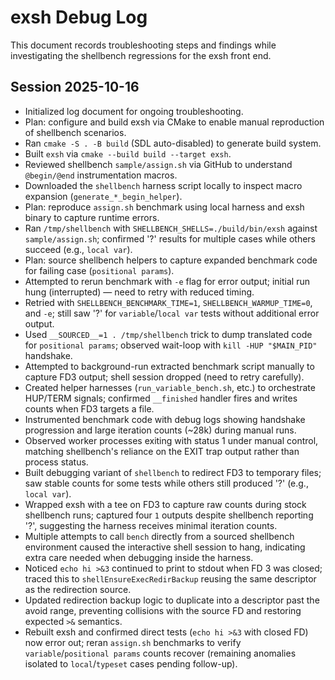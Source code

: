 # exsh Debug Log

This document records troubleshooting steps and findings while investigating the shellbench regressions for the exsh front end.

## Session 2025-10-16
- Initialized log document for ongoing troubleshooting.
- Plan: configure and build exsh via CMake to enable manual reproduction of shellbench scenarios.
- Ran `cmake -S . -B build` (SDL auto-disabled) to generate build system.
- Built `exsh` via `cmake --build build --target exsh`.
- Reviewed shellbench `sample/assign.sh` via GitHub to understand `@begin/@end` instrumentation macros.
- Downloaded the `shellbench` harness script locally to inspect macro expansion (`generate_*_begin_helper`).
- Plan: reproduce `assign.sh` benchmark using local harness and exsh binary to capture runtime errors.
- Ran `/tmp/shellbench` with `SHELLBENCH_SHELLS=./build/bin/exsh` against `sample/assign.sh`; confirmed '?' results for multiple cases while others succeed (e.g., `local var`).
- Plan: source shellbench helpers to capture expanded benchmark code for failing case (`positional params`).
- Attempted to rerun benchmark with `-e` flag for error output; initial run hung (interrupted) — need to retry with reduced timing.
- Retried with `SHELLBENCH_BENCHMARK_TIME=1`, `SHELLBENCH_WARMUP_TIME=0`, and `-e`; still saw '?' for `variable`/`local var` tests without additional error output.
- Used `__SOURCED__=1 . /tmp/shellbench` trick to dump translated code for `positional params`; observed wait-loop with `kill -HUP "$MAIN_PID"` handshake.
- Attempted to background-run extracted benchmark script manually to capture FD3 output; shell session dropped (need to retry carefully).
- Created helper harnesses (`run_variable_bench.sh`, etc.) to orchestrate HUP/TERM signals; confirmed `__finished` handler fires and writes counts when FD3 targets a file.
- Instrumented benchmark code with debug logs showing handshake progression and large iteration counts (~28k) during manual runs.
- Observed worker processes exiting with status 1 under manual control, matching shellbench's reliance on the EXIT trap output rather than process status.
- Built debugging variant of `shellbench` to redirect FD3 to temporary files; saw stable counts for some tests while others still produced '?' (e.g., `local var`).
- Wrapped exsh with a tee on FD3 to capture raw counts during stock shellbench runs; captured four `1` outputs despite shellbench reporting '?', suggesting the harness receives minimal iteration counts.
- Multiple attempts to call `bench` directly from a sourced shellbench environment caused the interactive shell session to hang, indicating extra care needed when debugging inside the harness.
- Noticed `echo hi >&3` continued to print to stdout when FD 3 was closed; traced this to `shellEnsureExecRedirBackup` reusing the same descriptor as the redirection source.
- Updated redirection backup logic to duplicate into a descriptor past the avoid range, preventing collisions with the source FD and restoring expected `>&` semantics.
- Rebuilt exsh and confirmed direct tests (`echo hi >&3` with closed FD) now error out; reran `assign.sh` benchmarks to verify `variable`/`positional params` counts recover (remaining anomalies isolated to `local`/`typeset` cases pending follow-up).
